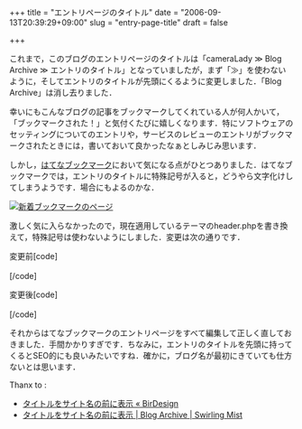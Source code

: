 +++
title = "エントリページのタイトル"
date = "2006-09-13T20:39:29+09:00"
slug = "entry-page-title"
draft = false

+++

<p>これまで，このブログのエントリページのタイトルは「cameraLady ≫ Blog Archive ≫ エントリのタイトル」となっていましたが，まず「≫」を使わないように，そしてエントリのタイトルが先頭にくるように変更しました．「Blog Archive」は消し去りました．</p>
<p>幸いにもこんなブログの記事をブックマークしてくれている人が何人かいて，「ブックマークされた！」と気付くたびに嬉しくなります．特にソフトウェアのセッティングについてのエントリや，サービスのレビューのエントリがブックマークされたときには，書いておいて良かったなぁとしみじみ思います．</p>
<p>しかし，<a href="http://b.hatena.ne.jp/">はてなブックマーク</a>において気になる点がひとつありました．はてなブックマークでは，エントリのタイトルに特殊記号が入ると，どうやら文字化けしてしまうようです．場合にもよるのかな．</p>
<p><a href="http://www.flickr.com/photos/june29/242287079/" title="Photo Sharing"><img src="http://static.flickr.com/82/242287079_91d773a507_o.jpg" alt="新着ブックマークのページ" /></a></p>
<p>激しく気に入らなかったので，現在適用しているテーマのheader.phpを書き換えて，特殊記号は使わないようにしました．変更は次の通りです．</p>
<p>変更前[code]<br />
<title><br />
< ?php bloginfo('name'); ?><br />
< ?php if ( is_single() ) { ?> &raquo; Blog Archive < ?php } ?>< ?php wp_title(); ?><br />
</title><br />
[/code]</p>
<p>変更後[code]<br />
<title><br />
< ?php if ( is_single() ) ?>< ?php wp_title(' '); ?><br />
< ?php if(wp_title(' ', false)) { ?> &#8211; < ?php } ?>< ?php bloginfo('name'); ?><br />
</title><br />
[/code]</p>
<p>それからはてなブックマークのエントリページをすべて編集して正しく直しておきました．手間かかりすぎです．ちなみに，エントリのタイトルを先頭に持ってくるとSEO的にも良いみたいですね．確かに，ブログ名が最初にきていても仕方ないとは思います．</p>
<p>Thanx to :</p>
<ul>
<li><a href="http://bd.dotted.jp/archives/91/">タイトルをサイト名の前に表示 « BirDesign</a></li>
<li><a href="http://swirling.xrea.jp/archives/108/">タイトルをサイト名の前に表示 | Blog Archive | Swirling Mist</a></li>
</ul>
